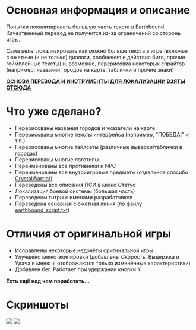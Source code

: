 # Основная информация и описание
Попытки локализировать большую часть текста в Earthbound.
Качественный перевод не получится из-за ограничений со стороны игры.

Сама цель: локализировать как можно больше текста в игре (включая сюжетные (и не только) диалоги, сообщения и действия битв, прочие геймплейные тексты) и, возможно, перерисовка некоторых спрайтов (например, названия городов на карте, таблички и прочие знаки)

**[ОСНОВА ПЕРЕВОДА И ИНСТРУМЕНТЫ ДЛЯ ЛОКАЛИЗАЦИИ ВЗЯТЫ ОТСЮДА](https://github.com/Crystalwarrior/EarthBound-Russian-Translation)**

# Что уже сделано?
- Перерисованы названия городов и указатели на карте
- Перерисованы многие тексты интерфейса (например, "ПОБЕДА!" и т.п.)
- Перерисованы многие тайлсеты (различные вывески/таблички в городах)
- Перерисованы многие логотипы
- Переименованы все противники и NPC
- Переименованы все внутриигровые предметы (отдельное спасибо [CrystalWarrior](https://github.com/Crystalwarrior))
- Переведены все описания ПСИ в меню Статус
- Локализация боевой системы (большая часть)
- Переведены титры с именами разработчиков
- Переведена основная сюжетная линия (по файлу [earthbound_script.txt](https://github.com/Crystalwarrior/EarthBound-Russian-Translation/blob/master/earthbound_script.txt))

# Отличия от оригинальной игры
- Исправлены некоторые недочёты оригинальной игры
- Улучшено меню экипировки (добавлены Скорость, Выдержка и Удача в меню + отображаются только изменённые характеристики)
- Добавлен бег. Работает при удержании кнопки Y

**Есть ещё над чем поработать...**

# Скриншоты
![](https://steamuserimages-a.akamaihd.net/ugc/945078082038480737/9E121C768592FDE97EA0B4B44AF36E94D3C7F182/)
![](https://steamuserimages-a.akamaihd.net/ugc/960839410049439040/E69AC1FAFFD8A3F4AACDE84921A73F931AAF7140/)